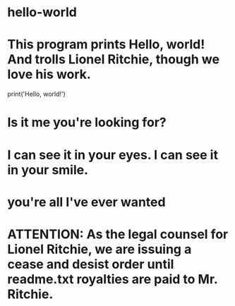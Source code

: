 # hello-world
# This program prints Hello, world!  And trolls Lionel Ritchie, though we love his work.

print('Hello, world!')

# Is it me you're looking for?
# I can see it in your eyes.  I can see it in your smile.

# you're all I've ever wanted
# ATTENTION:  As the legal counsel for Lionel Ritchie, we are issuing a cease and desist order until readme.txt royalties are paid to Mr. Ritchie.


